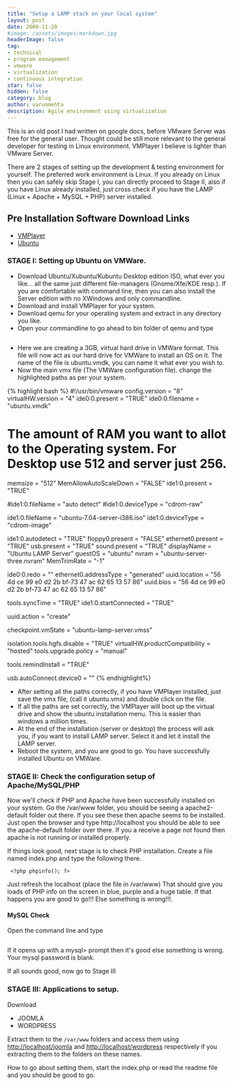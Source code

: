 ```yaml
---
title: "Setup a LAMP stack on your local system"
layout: post
date: 2008-11-20
#image: /assets/images/markdown.jpg
headerImage: false
tag:
- technical
- program management
- vmware
- virtualization
- continuous integration
star: false
hidden: false
category: blog
author: varunmehta
description: Agile environment using virtualization
---
```


This is an old post I had written on google docs, before VMware Server was free for the general user. Thought could be still more relevant to the general developer for testing in Linux environment. VMPlayer I believe is lighter than VMware Server.

There are 2 stages of setting up the development & testing environment for yourself. The preferred work environment is Linux. If you already on Linux then you can safely skip Stage I, you can directly proceed to Stage II, also if you have Linux already installed, just cross check if you have the LAMP (Linux + Apache + MySQL + PHP) server installed.

## Pre Installation Software Download Links
* [VMPlayer](http://www.vmware.com/download/player/)
* [Ubuntu](http://www.ubuntu.com/getubuntu/download)

### STAGE I: Setting up Ubuntu on VMWare.
* Download Ubuntu/Xubuntu/Kubuntu Desktop edition ISO, what ever you like... all the same just different file-managers (Gnome/Xfe/KDE resp.). If you are comfortable with command line, then you can also install the Server edition with no XWindows and only commandline.
* Download and install VMPlayer for your system.
* Download qemu for your operating system and extract in any directory you like.
* Open your commandline to go ahead to bin folder of qemu and type
```qemu-img create -f vmdk ubuntu.vmdk 3G
```
* Here we are creating a 3GB, virtual hard drive in VMWare format. This file will now act as our hard drive for VMWare to install an OS on it. The name of the file is ubuntu.vmdk, you can name it what ever you wish to.
* Now the main vmx file (The VMWare configuration file). change the highlighted paths as per your system.
 
 {% highlight bash %}
 #!/usr/bin/vmware
config.version = "8"
virtualHW.version = "4"
ide0:0.present = "TRUE"
ide0:0.filename = "ubuntu.vmdk"
# The amount of RAM you want to allot to the Operating system. For Desktop use 512 and server just 256.
memsize = "512"
MemAllowAutoScaleDown = "FALSE"
ide1:0.present = "TRUE"

#ide1:0.fileName = "auto detect"
#ide1:0.deviceType = "cdrom-raw"

ide1:0.fileName = "ubuntu-7.04-server-i386.iso"
ide1:0.deviceType = "cdrom-image"

ide1:0.autodetect = "TRUE"
floppy0.present = "FALSE"
ethernet0.present = "TRUE"
usb.present = "TRUE"
sound.present = "TRUE"
displayName = "Ubuntu LAMP Server"
guestOS = "ubuntu"
nvram = "ubuntu-server-three.nvram"
MemTrimRate = "-1"

ide0:0.redo = ""
ethernet0.addressType = "generated"
uuid.location = "56 4d ce 99 e0 d2 2b bf-73 47 ac 62 65 13 57 86"
uuid.bios = "56 4d ce 99 e0 d2 2b bf-73 47 ac 62 65 13 57 86"

tools.syncTime = "TRUE"
ide1:0.startConnected = "TRUE"

uuid.action = "create"

checkpoint.vmState = "ubuntu-lamp-server.vmss"

isolation.tools.hgfs.disable = "TRUE"
virtualHW.productCompatibility = "hosted"
tools.upgrade.policy = "manual"

tools.remindInstall = "TRUE"

usb.autoConnect.device0 = ""
{% endhighlight%}

* After setting all the paths correctly, if you have VMPlayer installed, just save the vmx file, (call it ubuntu.vmx) and double click on the file.
* If all the paths are set correctly, the VMPlayer will boot up the virtual drive and show the ubuntu installation menu. This is easier than windows a million times.
* At the end of the installation (server or desktop) the process will ask you, if you want to install LAMP server. Select it and let it install the LAMP server.
* Reboot the system, and you are good to go. You have successfully installed Ubuntu on VMWare.

### STAGE II: Check the configuration setup of Apache/MySQL/PHP

Now we'll check if PHP and Apache have been successfully installed on your system. Go the /var/www folder, you should be seeing a apache2-default folder out there. If you see these then apache seems to be installed. Just open the browser and type http://localhost you should be able to see the apache-default folder over there. If you a receive a page not found then apache is not running or installed properly.

If things look good, next stage is to check PHP installation. Create a file named index.php and type the following there.

```
 <?php phpinfo(); ?> 
 ```

Just refresh the localhost (place the file in /var/www) That should give you loads of PHP info on the screen in blue, purple and a huge table. If that happens you are good to go!!! Else something is wrong!!!.

#### MySQL Check
Open the command line and type

```mysql -uroot
```

If it opens up with a mysql> prompt then it's good else something is wrong. Your mysql password is blank.

If all sounds good, now go to Stage III

### STAGE III: Applications to setup.

Download
 * JOOMLA
 * WORDPRESS

Extract them to the `/var/www` folders and access them using [http://localhost/joomla](http://localhost/joomla) and [http://localhost/wordpress](http://localhost/wordpress) respectively if you extracting them to the folders on these names.

How to go about setting them, start the index.php or read the readme file and you should be good to go.